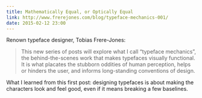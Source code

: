 ```yaml
---
title: Mathematically Equal, or Optically Equal
link: http://www.frerejones.com/blog/typeface-mechanics-001/
date: 2015-02-12 23:00
---
```

Renown typeface designer, Tobias Frere-Jones: 

> This new series of posts will explore what I call “typeface mechanics”, the behind-the-scenes work that makes typefaces visually functional. It is what placates the stubborn oddities of human perception, helps or hinders the user, and informs long-standing conventions of design.

What I learned from this first post: designing typefaces is about making the characters look and feel good, even if it means breaking a few baselines. 